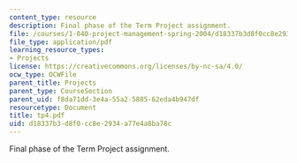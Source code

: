 ```yaml
---
content_type: resource
description: Final phase of the Term Project assignment.
file: /courses/1-040-project-management-spring-2004/d18337b3d8f0cc8e2934a77e4a8ba78c_tp4.pdf
file_type: application/pdf
learning_resource_types:
- Projects
license: https://creativecommons.org/licenses/by-nc-sa/4.0/
ocw_type: OCWFile
parent_title: Projects
parent_type: CourseSection
parent_uid: f8da71dd-3e4a-55a2-5885-62eda4b947df
resourcetype: Document
title: tp4.pdf
uid: d18337b3-d8f0-cc8e-2934-a77e4a8ba78c
---
```

Final phase of the Term Project assignment.